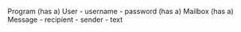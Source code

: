 Program
    (has a) User
        - username
        - password
        (has a) Mailbox
            (has a) Message
                - recipient
                - sender
                - text
